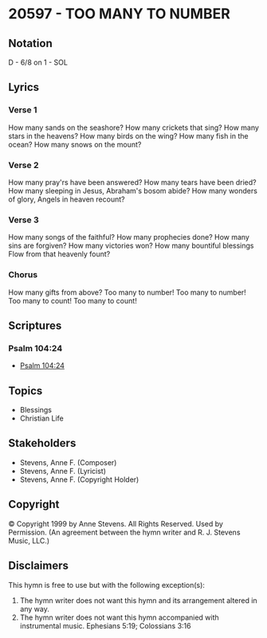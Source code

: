 # 20597 - TOO MANY TO NUMBER

## Notation

D - 6/8 on 1 - SOL

## Lyrics

### Verse 1

How many sands on the seashore? How many crickets that sing? How many stars in the heavens? How many birds on the wing? How many fish in the ocean? How many snows on the mount?

### Verse 2

How many pray'rs have been answered? How many tears have been dried? How many sleeping in Jesus, Abraham's bosom abide? How many wonders of glory, Angels in  heaven recount?

### Verse 3

How many songs of the faithful? How many prophecies done? How many sins are forgiven? How many victories won? How many bountiful blessings Flow from that heavenly fount?

### Chorus

How many gifts from above? Too many to number! Too many to number! Too many to count! Too many to count!


## Scriptures

### Psalm 104:24

- [Psalm 104:24](https://www.biblegateway.com/passage/?search=Psalm%20104%3A24)


## Topics

- Blessings
- Christian Life

## Stakeholders

- Stevens, Anne F. (Composer)
- Stevens, Anne F. (Lyricist)
- Stevens, Anne F. (Copyright Holder)

## Copyright

© Copyright 1999 by Anne Stevens. All Rights Reserved. Used by Permission.
(An agreement between the hymn writer and R. J. Stevens Music, LLC.)

## Disclaimers

This hymn is free to use but with the following exception(s):
1. The hymn writer does not want this hymn and its arrangement altered in any way.
2. The hymn writer does not want this hymn accompanied with instrumental music.
Ephesians 5:19; Colossians 3:16

